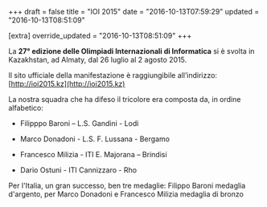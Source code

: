 +++
draft = false
title = "IOI 2015"
date = "2016-10-13T07:59:29"
updated = "2016-10-13T08:51:09"

[extra]
override_updated = "2016-10-13T08:51:09"
+++

La **27° edizione delle Olimpiadi Internazionali di Informatica** si è svolta in Kazakhstan, ad Almaty, dal 26 luglio al 2 agosto 2015.

Il sito ufficiale della manifestazione è raggiungibile all’indirizzo: [http://ioi2015.kz](http://ioi2015.kz)

La nostra squadra che ha difeso il tricolore era composta da, in ordine alfabetico:

- Filipppo Baroni – L.S. Gandini - Lodi

- Marco Donadoni - L.S. F. Lussana - Bergamo

- Francesco Milizia - ITI E. Majorana – Brindisi

- Dario Ostuni - ITI Cannizzaro - Rho

Per l'Italia, un gran successo, ben tre medaglie: Filippo Baroni medaglia d'argento, per Marco Donadoni e Francesco Milizia medaglia di bronzo
